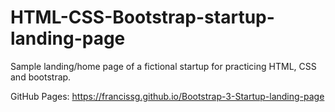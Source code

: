 # HTML-CSS-Bootstrap-startup-landing-page
Sample landing/home page of a fictional startup for practicing HTML, CSS and bootstrap.

GitHub Pages: https://francissg.github.io/Bootstrap-3-Startup-landing-page
